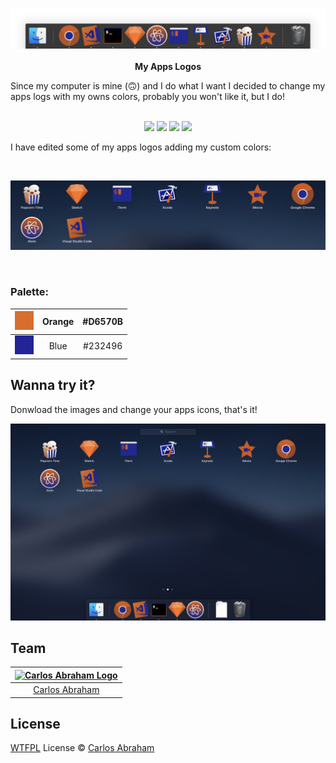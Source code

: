 <p align="center">
	<br>
	<img src="screenshots/dock.png">
	<br>
	<br>
	<b>My Apps Logos</b>
	<br>
</p>

Since my computer is mine (🙃) and I do what I want I decided to change my apps logs with my owns colors, probably you won't like it, but I do!


<p align="center">
    <br>
	<a href="https://github.com/abranhe"><img src="https://abranhe.com/badge.svg"></a>
	<a href="https://cash.me/$abranhe"><img src="https://cdn.abranhe.com/badges/cash-me.svg"></a>
	<a href="https://patreon.com/abranhe"><img src="https://cdn.abranhe.com/badges/patreon.svg" /></a>
	<a href="https://github.com/abranhe/my-apps/blob/master/license"><img src="https://img.shields.io/github/license/abranhe/my-apps.svg" /></a>
  <br>
</p>

I have edited some of my apps logos adding my custom colors:

<br>

![Apps](screenshots/apps.png)

<br>

### Palette:

| ![Orange](screenshots/orange.png) | Orange | #D6570B |
| :-: | :-: | :-: | 
| ![Blue](screenshots/blue.png) | Blue | #232496 |

## Wanna try it?

Donwload the images and change your apps icons, that's it!

![Full](screenshots/fullscreen.png)

## Team

|[![Carlos Abraham Logo][abranhe-img]][abranhe]|
| :-: |
| [Carlos Abraham][abranhe] |

## License

[WTFPL][license] License © [Carlos Abraham][abranhe]

<!-------------------- Links ------------------------>
[abranhe]: https://github.com/abranhe
[abranhe-img]: https://avatars3.githubusercontent.com/u/21347264?s=50
[license]: https://github.com/abranhe/my-apps/blob/master/license
